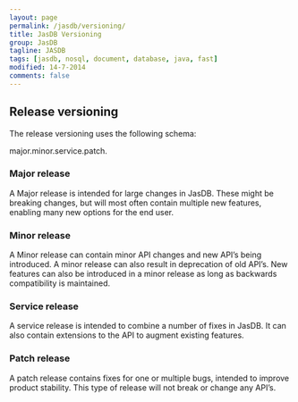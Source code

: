 ```yaml
---
layout: page
permalink: /jasdb/versioning/
title: JasDB Versioning
group: JasDB
tagline: JASDB
tags: [jasdb, nosql, document, database, java, fast]
modified: 14-7-2014
comments: false
---
```


## Release versioning
The release versioning uses the following schema:

major.minor.service.patch.

### Major release
A Major release is intended for large changes in JasDB. These might be breaking changes, but will most often contain multiple new features, enabling many new options for the end user.

### Minor release
A Minor release can contain minor API changes and new API’s being introduced. A minor release can also result in deprecation of old API’s. New features can also be introduced in a minor release as long as backwards compatibility is maintained.

### Service release
A service release is intended to combine a number of fixes in JasDB. It can also contain extensions to the API to augment existing features.

### Patch release
A patch release contains fixes for one or multiple bugs, intended to improve product stability. This type of release will not break or change any API’s.
